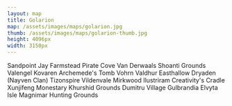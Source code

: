 ```yaml
---
layout: map
title: Golarion
map: /assets/images/maps/golarion.jpg
thumb: /assets/images/maps/golarion-thumb.jpg
height: 4096px
width: 3150px
---
```

<span class="--left" style="top:955px;left:785px;">Sandpoint</span>
<span class="--left" style="top:992px;left:821px;">Jay Farmstead</span>
<span class="hidden --right" style="top:955px;left:612px;">Pirate Cove</span>
<span class="--right" style="top:510px;left:475px;">Van Derwaals</span>
<span class="moonfeather --right" style="top:595px;left:1106px;">Shoanti Grounds</span>
<span class="moonfeather --left" style="top:152px;left:2659px;">Valengel</span>
<span class="hidden moonfeather --left" style="top:256px;left:2119px;">Kovaren</span>
<span class="hidden moonfeather --left" style="top:2591px;left:2238px;">Archemede's Tomb</span>
<span class="venalis --left" style="top:1251px;left:2249px;">Vohrn Valdhur</span>
<span class="venalis --left" style="top:1059px;left:1668px;">Easthallow</span>
<span class="venalis --left" style="top:813px;left:891px;">Dryaden (Nayven Clan)</span>
<span class="hidden venalis --right" style="top:837px;left:1578px;">Tizonspire</span>
<span class="stannis --right" style="top:971px;left:1801px;">Vildenvale</span>
<span class="zaradae --left" style="top:678px;left:2352px;">Mirkwood</span>
<span class="anakis --right" style="top:1107px;left:1311px;">Ilustriram</span>
<span class="hidden anakis --left" style="top:3307px;left:1843px;">Creativity's Cradle</span>
<span class="pring --right" style="top:441px;left:1264px;">Xunjifeng Monestary</span>
<span class="pring --left" style="top:1932px;left:1723px;">Khurshid Grounds</span>
<span class="hidden pring --right" style="top:1904px;left:1523px;">Dumitru Village</span>
<span class="hidden pring --right" style="top:1969px;left:1596px;">Gulbrandia</span>
<span class="hidden pring --right" style="top:2925px;left:458px;">Elvyta Isle</span>
<span class="--right" style="top:1078px;left:458px;">Magnimar Hunting Grounds</span>
